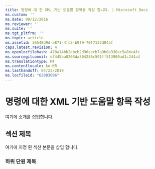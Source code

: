 ```yaml
---
title: 명령에 대 한 XML 기반 도움말 항목을 작성 합니다. | Microsoft Docs
ms.custom: ''
ms.date: 09/12/2016
ms.reviewer: ''
ms.suite: ''
ms.tgt_pltfrm: ''
ms.topic: article
ms.assetid: 36548d9d-a871-4fc5-b9f9-70f7132d04af
caps.latest.revision: 4
ms.openlocfilehash: 470a14bb2ebcb2d90eecb7a9b0a330ec5a8bc4fc
ms.sourcegitcommit: e7445ba8203da304286c591ff513900ad1c244a4
ms.translationtype: MT
ms.contentlocale: ko-KR
ms.lasthandoff: 04/23/2019
ms.locfileid: "62083096"
---
```

# <a name="writing-xml-based-help-topics-for-commands"></a>명령에 대한 XML 기반 도움말 항목 작성

여기에 소개를 삽입합니다.

## <a name="section-heading"></a>섹션 제목

 여기에 지정 된 섹션 본문을 삽입 합니다.

### <a name="subsection-heading"></a>하위 단원 제목
